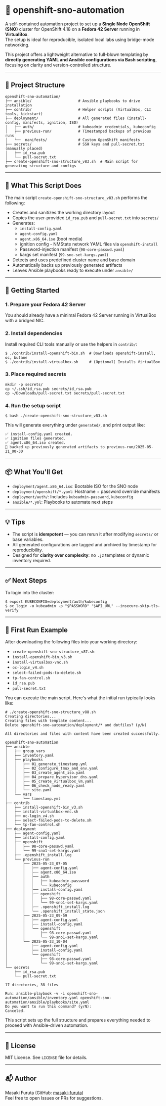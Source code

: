 # 🚀 openshift-sno-automation

A self-contained automation project to set up a **Single Node OpenShift (SNO)** cluster for OpenShift 4.18 on a **Fedora 42 Server** running in **VirtualBox**.  
The setup is ideal for reproducible, isolated local labs using bridge-mode networking.

This project offers a lightweight alternative to full-blown templating by **directly generating YAML and Ansible configurations via Bash scripting**, focusing on clarity and version-controlled structure.

---

## 📁 Project Structure

```
openshift-sno-automation/
├── ansible/                     # Ansible playbooks to drive installation
├── contrib/                     # Helper scripts (VirtualBox, CLI tools, kickstart)
├── deployment/                  # All generated files (install-config, manifests, ignition, ISO)
│   ├── auth/                    # kubeadmin credentials, kubeconfig
│   ├── previous-run/            # Timestamped backups of previous runs
│   └──  manifests/              # Custom OpenShift manifests
├── secrets/                     # SSH keys and pull-secret.txt (manually placed)
│   ├── id_rsa.pub
│   └── pull-secret.txt
├── create-openshift-sno-structure_v83.sh  # Main script for generating structure and configs
```

---

## 🔧 What This Script Does

The main script `create-openshift-sno-structure_v83.sh` performs the following:

- Creates and sanitizes the working directory layout
- Copies the user-provided `id_rsa.pub` and `pull-secret.txt` into `secrets/`
- Generates:
  - `install-config.yaml`
  - `agent-config.yaml`
  - `agent.x86_64.iso` (boot media)
  - ignition config  - NMState network YAML files via `openshift-install`
  - Password-injection manifest (`98-core-passwd.yaml`)
  - kargs set manifest (`99-sno-set-kargs.yaml`)
- Detects and uses predefined cluster name and base domain
- Automatically backs up previously generated artifacts
- Leaves Ansible playbooks ready to execute under `ansible/`

---

## 🚀 Getting Started

### 1. Prepare your Fedora 42 Server

You should already have a minimal Fedora 42 Server running in VirtualBox with a bridged NIC.

### 2. Install dependencies

Install required CLI tools manually or use the helpers in `contrib/`:

```
$ ./contrib/install-openshift-bin.sh  # Downloads openshift-install, oc, butane
$ ./contrib/install-virtualbox.sh     # (Optional) Installs VirtualBox
```

### 3. Place required secrets

```
mkdir -p secrets/
cp ~/.ssh/id_rsa.pub secrets/id_rsa.pub
cp ~/Downloads/pull-secret.txt secrets/pull-secret.txt
```

### 4. Run the setup script

```
$ bash ./create-openshift-sno-structure_v83.sh
```

This will generate everything under `generated/`, and print output like:

```
✅ install-config.yaml created.
✅ ignition files generated.
✅ agent.x86_64.iso created.
📁 backed up previously generated artifacts to previous-run/2025-05-21_00-30
```

---

## 📦 What You'll Get

- `deployment/agent.x86_64.iso`: Bootable ISO for the SNO node
- `deployment/openshift/*.yaml`: Hostname + password override manifests
- `deployment/auth/`: Includes `kubeadmin-password`, `kubeconfig`
- `ansible/*.yml`: Playbooks to automate next steps

---

## 💡 Tips

- The script is **idempotent** — you can rerun it after modifying `secrets/` or base variables.
- All generated configurations are tagged and archived by timestamp for reproducibility.
- Designed for **clarity over complexity**: no `.j2` templates or dynamic inventory required.

---

## ✅ Next Steps

To login into the cluster:
```
$ export KUBECONFIG=deployment/auth/kubeconfig
$ oc login -u kubeadmin -p "$PASSWORD" "$API_URL" --insecure-skip-tls-verify
```
---
## 🧪 First Run Example

After downloading the following files into your working directory:

- `create-openshift-sno-structure_v87.sh`
- `install-openshift-bin_v3.sh`
- `install-virtualbox-vnc.sh`
- `oc-login_v4.sh`
- `select-failed-pods-to-delete.sh`
- `tp-fan-control.sh`
- `id_rsa.pub`
- `pull-secret.txt`

You can execute the main script. Here's what the initial run typically looks like:

```
# ./create-openshift-sno-structure_v88.sh 
Creating directories...
Creating files with template content...
Delete openshift-sno-automation/deployment/* and dotfiles? (y/N)

All directories and files with content have been created successfully.

openshift-sno-automation
├── ansible
│   ├── group_vars
│   ├── inventory.yaml
│   ├── playbooks
│   │   ├── 01_generate_timestamp.yml
│   │   ├── 02_configure_tmux_and_env.yaml
│   │   ├── 03_create_agent_iso.yaml
│   │   ├── 04_prepare_hypervisor_dns.yaml
│   │   ├── 05_create_virtualbox_vm.yaml
│   │   ├── 06_check_node_ready.yaml
│   │   └── site.yaml
│   └── vars
│       └── timestamp.yml
├── contrib
│   ├── install-openshift-bin_v3.sh
│   ├── install-virtualbox-vnc.sh
│   ├── oc-login_v4.sh
│   ├── select-failed-pods-to-delete.sh
│   └── tp-fan-control.sh
├── deployment
│   ├── agent-config.yaml
│   ├── install-config.yaml
│   ├── openshift
│   │   ├── 98-core-passwd.yaml
│   │   └── 99-sno1-set-kargs.yaml
│   ├── .openshift_install.log
│   └── previous-run
│       ├── 2025-05-23_07-05
│       │   ├── agent-config.yaml
│       │   ├── agent.x86_64.iso
│       │   ├── auth
│       │   │   ├── kubeadmin-password
│       │   │   └── kubeconfig
│       │   ├── install-config.yaml
│       │   ├── openshift
│       │   │   ├── 98-core-passwd.yaml
│       │   │   └── 99-sno1-set-kargs.yaml
│       │   ├── .openshift_install.log
│       │   └── .openshift_install_state.json
│       ├── 2025-05-23_09-59
│       │   ├── agent-config.yaml
│       │   ├── install-config.yaml
│       │   └── openshift
│       │       ├── 98-core-passwd.yaml
│       │       └── 99-sno1-set-kargs.yaml
│       └── 2025-05-23_10-04
│           ├── agent-config.yaml
│           ├── install-config.yaml
│           └── openshift
│               ├── 98-core-passwd.yaml
│               └── 99-sno1-set-kargs.yaml
└── secrets
    ├── id_rsa.pub
    └── pull-secret.txt

17 directories, 38 files

Run: ansible-playbook -v -i openshift-sno-automation/ansible/inventory.yaml openshift-sno-automation/ansible/playbooks/site.yaml
Do you want to run this command? (y/N): 
Canceled.

```

This script sets up the full structure and prepares everything needed to proceed with Ansible-driven automation.

---

## 📜 License

MIT License. See `LICENSE` file for details.

---

## 📬 Author

Masaki Furuta (GitHub: [masaki-furuta](https://github.com/masaki-furuta))  
Feel free to open Issues or PRs for suggestions.
